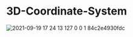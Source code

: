 # 3D-Coordinate-System
![2021-09-19 17 24 13 127 0 0 1 84c2e4930fdc](https://user-images.githubusercontent.com/8512868/133933167-29d93d68-1f9a-4750-ab25-da7057984403.jpg)
